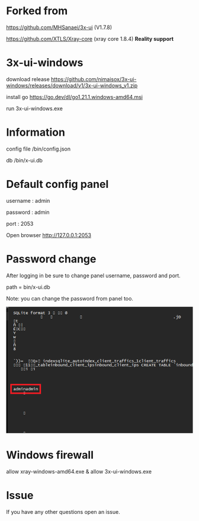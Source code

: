 
# Forked from
https://github.com/MHSanaei/3x-ui (V1.7.8)

https://github.com/XTLS/Xray-core (xray core 1.8.4) **Reality support**

# 3x-ui-windows
download release https://github.com/nimaisox/3x-ui-windows/releases/download/v1/3x-ui-windows_v1.zip

install go https://go.dev/dl/go1.21.1.windows-amd64.msi

run 3x-ui-windows.exe


# Information
config file /bin/config.json

db /bin/x-ui.db



# Default config panel

username : admin

password : admin

port : 2053

Open browser http://127.0.0.1:2053

# Password change

After logging in be sure to change panel username, password and port.

path = bin/x-ui.db

Note: you can change the password from panel too.

![UPchange](https://github.com/nimaisox/3x-ui-windows/blob/main/media/UPchange.png?raw=true)

# Windows firewall
allow xray-windows-amd64.exe & allow 3x-ui-windows.exe

# Issue
If you have any other questions open an issue.
